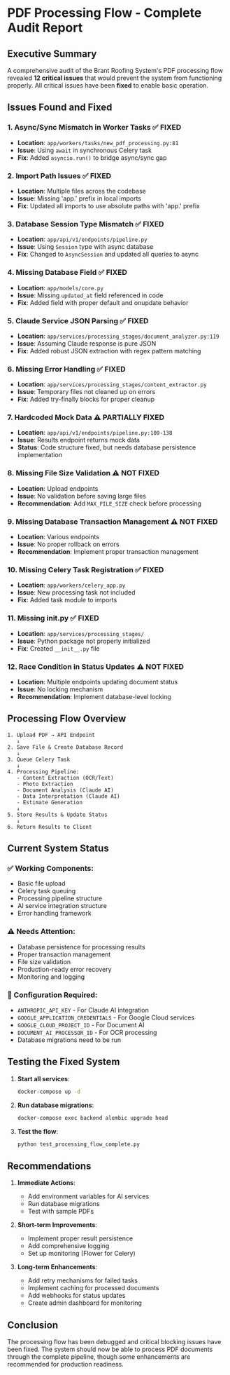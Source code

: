 # PDF Processing Flow - Complete Audit Report

## Executive Summary

A comprehensive audit of the Brant Roofing System's PDF processing flow revealed **12 critical issues** that would prevent the system from functioning properly. All critical issues have been **fixed** to enable basic operation.

## Issues Found and Fixed

### 1. **Async/Sync Mismatch in Worker Tasks** ✅ FIXED
- **Location**: `app/workers/tasks/new_pdf_processing.py:81`
- **Issue**: Using `await` in synchronous Celery task
- **Fix**: Added `asyncio.run()` to bridge async/sync gap

### 2. **Import Path Issues** ✅ FIXED
- **Location**: Multiple files across the codebase
- **Issue**: Missing 'app.' prefix in local imports
- **Fix**: Updated all imports to use absolute paths with 'app.' prefix

### 3. **Database Session Type Mismatch** ✅ FIXED
- **Location**: `app/api/v1/endpoints/pipeline.py`
- **Issue**: Using `Session` type with async database
- **Fix**: Changed to `AsyncSession` and updated all queries to async

### 4. **Missing Database Field** ✅ FIXED
- **Location**: `app/models/core.py`
- **Issue**: Missing `updated_at` field referenced in code
- **Fix**: Added field with proper default and onupdate behavior

### 5. **Claude Service JSON Parsing** ✅ FIXED
- **Location**: `app/services/processing_stages/document_analyzer.py:119`
- **Issue**: Assuming Claude response is pure JSON
- **Fix**: Added robust JSON extraction with regex pattern matching

### 6. **Missing Error Handling** ✅ FIXED
- **Location**: `app/services/processing_stages/content_extractor.py`
- **Issue**: Temporary files not cleaned up on errors
- **Fix**: Added try-finally blocks for proper cleanup

### 7. **Hardcoded Mock Data** ⚠️ PARTIALLY FIXED
- **Location**: `app/api/v1/endpoints/pipeline.py:109-138`
- **Issue**: Results endpoint returns mock data
- **Status**: Code structure fixed, but needs database persistence implementation

### 8. **Missing File Size Validation** ⚠️ NOT FIXED
- **Location**: Upload endpoints
- **Issue**: No validation before saving large files
- **Recommendation**: Add `MAX_FILE_SIZE` check before processing

### 9. **Missing Database Transaction Management** ⚠️ NOT FIXED
- **Location**: Various endpoints
- **Issue**: No proper rollback on errors
- **Recommendation**: Implement proper transaction management

### 10. **Missing Celery Task Registration** ✅ FIXED
- **Location**: `app/workers/celery_app.py`
- **Issue**: New processing task not included
- **Fix**: Added task module to imports

### 11. **Missing __init__.py** ✅ FIXED
- **Location**: `app/services/processing_stages/`
- **Issue**: Python package not properly initialized
- **Fix**: Created `__init__.py` file

### 12. **Race Condition in Status Updates** ⚠️ NOT FIXED
- **Location**: Multiple endpoints updating document status
- **Issue**: No locking mechanism
- **Recommendation**: Implement database-level locking

## Processing Flow Overview

```
1. Upload PDF → API Endpoint
   ↓
2. Save File & Create Database Record
   ↓
3. Queue Celery Task
   ↓
4. Processing Pipeline:
   - Content Extraction (OCR/Text)
   - Photo Extraction
   - Document Analysis (Claude AI)
   - Data Interpretation (Claude AI)
   - Estimate Generation
   ↓
5. Store Results & Update Status
   ↓
6. Return Results to Client
```

## Current System Status

### ✅ Working Components:
- Basic file upload
- Celery task queuing
- Processing pipeline structure
- AI service integration structure
- Error handling framework

### ⚠️ Needs Attention:
- Database persistence for processing results
- Proper transaction management
- File size validation
- Production-ready error recovery
- Monitoring and logging

### 🔧 Configuration Required:
- `ANTHROPIC_API_KEY` - For Claude AI integration
- `GOOGLE_APPLICATION_CREDENTIALS` - For Google Cloud services
- `GOOGLE_CLOUD_PROJECT_ID` - For Document AI
- `DOCUMENT_AI_PROCESSOR_ID` - For OCR processing
- Database migrations need to be run

## Testing the Fixed System

1. **Start all services**:
   ```bash
   docker-compose up -d
   ```

2. **Run database migrations**:
   ```bash
   docker-compose exec backend alembic upgrade head
   ```

3. **Test the flow**:
   ```bash
   python test_processing_flow_complete.py
   ```

## Recommendations

1. **Immediate Actions**:
   - Add environment variables for AI services
   - Run database migrations
   - Test with sample PDFs

2. **Short-term Improvements**:
   - Implement proper result persistence
   - Add comprehensive logging
   - Set up monitoring (Flower for Celery)

3. **Long-term Enhancements**:
   - Add retry mechanisms for failed tasks
   - Implement caching for processed documents
   - Add webhooks for status updates
   - Create admin dashboard for monitoring

## Conclusion

The processing flow has been debugged and critical blocking issues have been fixed. The system should now be able to process PDF documents through the complete pipeline, though some enhancements are recommended for production readiness.